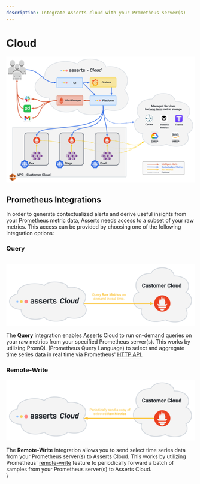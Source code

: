 ```yaml
---
description: Integrate Asserts cloud with your Prometheus server(s)
---
```


# Cloud

![ Cloud Architecture](<../.gitbook/assets/cloud (5).svg>)

## Prometheus Integrations

In order to generate contextualized alerts and derive useful insights from your Prometheus metric data, Asserts needs access to a subset of your raw metrics. This access can be provided by choosing one of the following integration options:

### Query

\
![](../.gitbook/assets/query.svg)



The **Query** integration enables Asserts Cloud to run on-demand queries on your raw metrics from your specified Prometheus server(s). This works by utilizing PromQL (Prometheus Query Language) to select and aggregate time series data in real time via Prometheus' [HTTP API](https://prometheus.io/docs/prometheus/latest/querying/api/).&#x20;



### Remote-Write

<img src="../.gitbook/assets/remote-write (2).svg" alt="
" data-size="original">



The **Remote-Write** integration allows you to send select time series data from your Prometheus server(s) to Asserts Cloud. This works by utilizing Prometheus' [remote-write](https://prometheus.io/docs/operating/configuration/#remote\_write) feature to periodically forward a batch of samples from your Prometheus server(s) to Asserts Cloud.\
\

